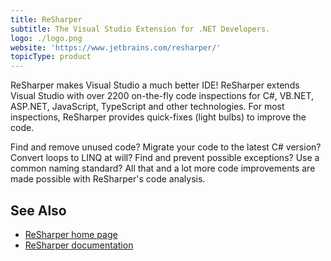 ```yaml
---
title: ReSharper
subtitle: The Visual Studio Extension for .NET Developers.
logo: ./logo.png
website: 'https://www.jetbrains.com/resharper/'
topicType: product
---
```


ReSharper makes Visual Studio a much better IDE! ReSharper extends Visual Studio with over 2200 on-the-fly code inspections for C#, VB.NET, ASP.NET, JavaScript, TypeScript and other technologies. For most inspections, ReSharper provides quick-fixes (light bulbs) to improve the code.

Find and remove unused code? Migrate your code to the latest C# version? Convert loops to LINQ at will? Find and prevent possible exceptions? Use a common naming standard? All that and a lot more code improvements are made possible with ReSharper's code analysis.

## See Also
- [ReSharper home page](https://www.jetbrains.com/resharper/)
- [ReSharper documentation](https://www.jetbrains.com/resharper/documentation/documentation.html)
